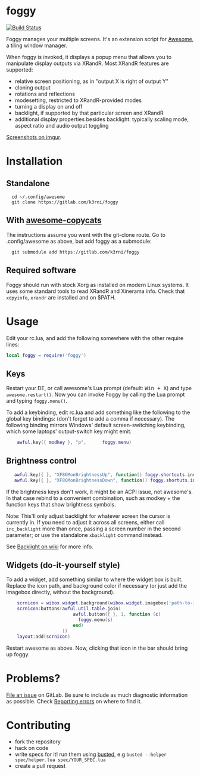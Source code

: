 # foggy

[![Build Status](https://travis-ci.org/k3rni/foggy.svg?branch=master)](https://travis-ci.org/k3rni/foggy)

Foggy manages your multiple screens. It's an extension script for [Awesome](http://awesome.naquadah.org/), a tiling window manager. 

When foggy is invoked, it displays a popup menu that allows you to manipulate display outputs via XRandR. Most XRandR features are supported:

* relative screen positioning, as in "output X is right of output Y"
* cloning output
* rotations and reflections
* modesetting, restricted to XRandR-provided modes
* turning a display on and off
* backlight, if supported by that particular screen and XRandR
* additional display properties besides backlight: typically scaling mode, aspect ratio and audio output toggling

[Screenshots on imgur](http://imgur.com/a/EK1Hu).

# Installation

## Standalone

```shell
  cd ~/.config/awesome
  git clone https://gitlab.com/k3rni/foggy
```

## With [awesome-copycats](http://github.com/copycat-killer/awesome-copycats)

The instructions assume you went with the git-clone route. Go to .config/awesome as above, but add foggy as a submodule:

```shell
  git submodule add https://gitlab.com/k3rni/foggy
```

## Required software

Foggy should run with stock Xorg as installed on modern Linux systems. It uses some standard tools to read XRandR and Xinerama info. Check that `xdpyinfo`, `xrandr` are installed and on $PATH.

# Usage

Edit your rc.lua, and add the following somewhere with the other require lines:

```lua
local foggy = require('foggy')
```

## Keys 

Restart your DE, or call awesome's Lua prompt (default: <kbd>Win + X</kbd>) and type <code>awesome.restart()</code>.
Now you can invoke Foggy by calling the Lua prompt and typing <code>foggy.menu()</code>.

To add a keybinding, edit rc.lua and add something like the following to the global key bindings: (don't forget to add a comma if necessary). The following binding mirrors Windows' default screen-switching keybinding, which some laptops' output-switch key might emit.

```lua
    awful.key({ modkey }, "p",      foggy.menu)
```

## Brightness control

```lua
   awful.key({ }, "XF86MonBrightnessUp", function() foggy.shortcuts.inc_backlight(10) end)
   awful.key({ }, "XF86MonBrightnessDown", function() foggy.shortuts.inc_backlight(-10) end)
```

If the brightness keys don't work, it might be an ACPI issue, not awesome's. In that case rebind to a convenient combination, such as modkey + the function keys that show brightness symbols.

Note: This'll only adjust backlight for whatever screen the cursor is currently in. If you need to adjust it across all screens, either call `inc_backlight` more than once, passing a screen number in the second parameter; or use the standalone `xbacklight` command instead.

See [Backlight on wiki](https://gitlab.com/k3rni/foggy/wikis/Backlight) for more info.

## Widgets (do-it-yourself style)

To add a widget, add something similar to where the widget box is built. Replace the icon path, and background color if necessary (or just add the imagebox
directly, without the background).

```lua
    scrnicon = wibox.widget.background(wibox.widget.imagebox('path-to-image.png'), '#313131')
    scrnicon:buttons(awful.util.table.join(
                         awful.button({ }, 1, function (c)
                           foggy.menu(s)
                         end)
                     ))
    layout:add(scrnicon)
```

Restart awesome as above. Now, clicking that icon in the bar should bring up foggy.

# Problems?

[File an issue](https://gitlab.com/k3rni/foggy/issues/new) on GitLab. Be sure to include as much diagnostic information as possible. Check [Reporting errors](https://gitlab.com/k3rni/foggy/wikis/Reporting%20errors) on where to find it.

# Contributing

* fork the repository
* hack on code
* write specs for it! run them using [busted](http://olivinelabs.com/busted/), e.g `busted --helper spec/helper.lua spec/YOUR_SPEC.lua`
* create a pull request
